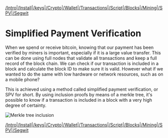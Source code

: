 [/Intro](/index.md)|[/Install](/install.md)|[/keys](/keys.md)|[/Crypto](ecc.md)|[/Wallet](wallet.md)|[/Transactions](transactions.md)|[/Script](script.md)|[/Blocks](blocks.md)|[/Mining](/mining.md)|[/SPV](spv.md)|[/Segwit](segwit.md)

# Simplified Payment Verification

When we spend or receive bitcoin, knowing that our payment has been verified by miners is important, especially if it is a large value transfer. This can be done using full nodes that validate all transactions and keep a full record of the block chain. We can check if our transaction is included in a block and calculate the block ID to make sure it is valid. However what if we wanted to do the same with low hardware or network resources, such as on a mobile phone? 

This is achieved using a method called simplified payment verification, or SPV for short. By using inclusion proofs by means of a merkle tree, it's possible to know if a transaction is included in a block with a very high degree of certainty. 

![Merkle tree inclusion](/assets/merkleinclusion.png)

[/Intro](/index.md)|[/Install](/install.md)|[/keys](/keys.md)|[/Crypto](ecc.md)|[/Wallet](wallet.md)|[/Transactions](transactions.md)|[/Script](script.md)|[/Blocks](blocks.md)|[/Mining](/mining.md)|[/SPV](spv.md)|[/Segwit](segwit.md)
